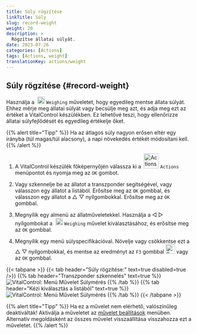 ```yaml
---
title: Súly rögzítése
linkTitle: Súly
slug: record-weight
weight: 20
description: >
  Rögzítse állatai súlyát.
date: 2023-07-26
categories: [Actions]
tags: [Actions, weight]
translationKey: actions/weight
---
```


## Súly rögzítése {#record-weight}
Használja a &nbsp;<img src="/icons/actions/weight.svg" width="20" align="bottom" alt="Weighing" /> `Weighing` műveletet, hogy egyedileg mentse állata súlyát. Ehhez mérje meg állatai súlyát vagy becsülje meg azt, és adja meg ezt az értéket a VitalControl készülékben. Ez lehetővé teszi, hogy ellenőrizze állatai súlyfejlődését és egyedileg értékelje őket.

{{% alert title="Tipp" %}}
Ha az átlagos súly nagyon erősen eltér egy irányba (túl magas/túl alacsony), a napi növekedés értékét módosítani kell.
{{% /alert %}}

1. A VitalControl készülék főképernyőjén válassza ki a &nbsp;<img src="/icons/actions.svg" width="40" align="bottom" alt="Actions" /> `Actions` menüpontot és nyomja meg az `OK` gombot.

2. Vagy szkennelje be az állatot a transzponder segítségével, vagy válasszon egy állatot a listából. Erősítse meg az `OK` gombbal, és válasszon egy állatot a △ ▽ nyílgombokkal. Erősítse meg az `OK` gombbal.

3. Megnyílik egy almenü az állatműveletekkel. Használja a ◁ ▷ nyílgombokat a &nbsp;<img src="/icons/actions/weight.svg" width="20" align="bottom" alt="Weighing" /> `Weighing` művelet kiválasztásához, és erősítse meg az `OK` gombbal.

4. Megnyílik egy menü súlyspecifikációval. Növelje vagy csökkentse ezt a △ ▽ nyílgombokkal, és mentse az eredményt az `F3` gombbal <img src="/icons/footer/save.svg" width="25" align="bottom" alt="Save" /> vagy az `OK` gombbal.

{{< tabpane >}}
{{< tab header="Súly rögzítése:" text=true disabled=true />}}
{{% tab header="Transzponder szkennelés" text=true %}}
  ![VitalControl: Menü Művelet Súlymérés](../images/weighing-scan.png "Súlymérés")
{{% /tab %}}
{{% tab header="Kézi kiválasztás a listából" text=true %}}
  ![VitalControl: Menü Művelet Súlymérés](../images/weighing.png "Súlymérés")
{{% /tab %}}
{{< /tabpane >}}

{{% alert title="Tipp" %}}
Ha ez a művelet nem elérhető, valószínűleg deaktiválták! Aktiválja a műveletet az [művelet beállítások](../setting/) menüben. Alternatív megoldásként az összes művelet visszaállítása visszahozza ezt a műveletet.
{{% /alert %}}


